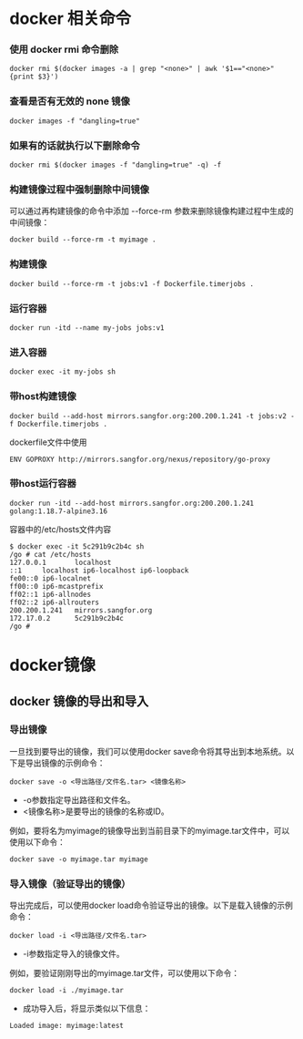 <!--
 * @Author: ChenLong longchen2008@126.com
 * @Date: 2024-05-16 15:01:17
 * @LastEditors: ChenLong longchen2008@126.com
 * @LastEditTime: 2024-05-16 15:01:51
 * @FilePath: \docker\README.md
 * @Description: 这是默认设置,请设置`customMade`, 打开koroFileHeader查看配置 进行设置: https://github.com/OBKoro1/koro1FileHeader/wiki/%E9%85%8D%E7%BD%AE
-->
# docker 相关命令

### 使用 docker rmi 命令删除
```
docker rmi $(docker images -a | grep "<none>" | awk '$1=="<none>" {print $3}')
```
### 查看是否有无效的 none 镜像
```
docker images -f "dangling=true"
```

### 如果有的话就执行以下删除命令
```
docker rmi $(docker images -f "dangling=true" -q) -f
```

### 构建镜像过程中强制删除中间镜像
可以通过再构建镜像的命令中添加 --force-rm 参数来删除镜像构建过程中生成的中间镜像：
```
docker build --force-rm -t myimage .
```

### 构建镜像
```
docker build --force-rm -t jobs:v1 -f Dockerfile.timerjobs .
```

### 运行容器
```
docker run -itd --name my-jobs jobs:v1
```

### 进入容器
```
docker exec -it my-jobs sh
```

### 带host构建镜像
```
docker build --add-host mirrors.sangfor.org:200.200.1.241 -t jobs:v2 -f Dockerfile.timerjobs .

```

dockerfile文件中使用
```
ENV GOPROXY http://mirrors.sangfor.org/nexus/repository/go-proxy
```

### 带host运行容器
```
docker run -itd --add-host mirrors.sangfor.org:200.200.1.241 golang:1.18.7-alpine3.16
```
容器中的/etc/hosts文件内容
```
$ docker exec -it 5c291b9c2b4c sh
/go # cat /etc/hosts
127.0.0.1       localhost
::1     localhost ip6-localhost ip6-loopback
fe00::0 ip6-localnet
ff00::0 ip6-mcastprefix
ff02::1 ip6-allnodes
ff02::2 ip6-allrouters
200.200.1.241   mirrors.sangfor.org
172.17.0.2      5c291b9c2b4c
/go #
```

# docker镜像
## docker 镜像的导出和导入
### 导出镜像
一旦找到要导出的镜像，我们可以使用docker save命令将其导出到本地系统。以下是导出镜像的示例命令：
```
docker save -o <导出路径/文件名.tar> <镜像名称>
```
- -o参数指定导出路径和文件名。
- <镜像名称>是要导出的镜像的名称或ID。

例如，要将名为myimage的镜像导出到当前目录下的myimage.tar文件中，可以使用以下命令：
```
docker save -o myimage.tar myimage
```
### 导入镜像（验证导出的镜像）
导出完成后，可以使用docker load命令验证导出的镜像。以下是载入镜像的示例命令：
```
docker load -i <导出路径/文件名.tar>
```
- -i参数指定导入的镜像文件。

例如，要验证刚刚导出的myimage.tar文件，可以使用以下命令：
```
docker load -i ./myimage.tar
```

- 成功导入后，将显示类似以下信息：
```
Loaded image: myimage:latest
```

